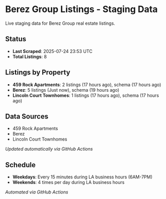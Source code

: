 # Berez Group Listings - Staging Data

Live staging data for Berez Group real estate listings.

## Status

- **Last Scraped**: 2025-07-24 23:53 UTC
- **Total Listings**: 8

## Listings by Property

- **459 Rock Apartments**: 2 listings (17 hours ago), schema (17 hours ago)
- **Berez**: 5 listings (Just now), schema (19 hours ago)
- **Lincoln Court Townhomes**: 1 listings (17 hours ago), schema (17 hours ago)

## Data Sources

- 459 Rock Apartments
- Berez
- Lincoln Court Townhomes

*Updated automatically via GitHub Actions*

## Schedule

- **Weekdays**: Every 15 minutes during LA business hours (6AM-7PM)
- **Weekends**: 4 times per day during LA business hours

*Automated via GitHub Actions*
